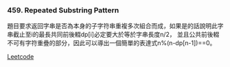 ### 459. Repeated Substring Pattern

題目要求返回字串是否為本身的子字符串重複多次組合而成，如果是的話說明此字串截止至i的最長共同前後輟dp[i]必定要大於等於字串長度n/2，
並且公共前後輟不可有字符重疊的部分，因此可以導出一個簡單的表達式n%(n-dp[n-1])==0。

[Leetcode](https://leetcode.com/problems/repeated-substring-pattern/)
